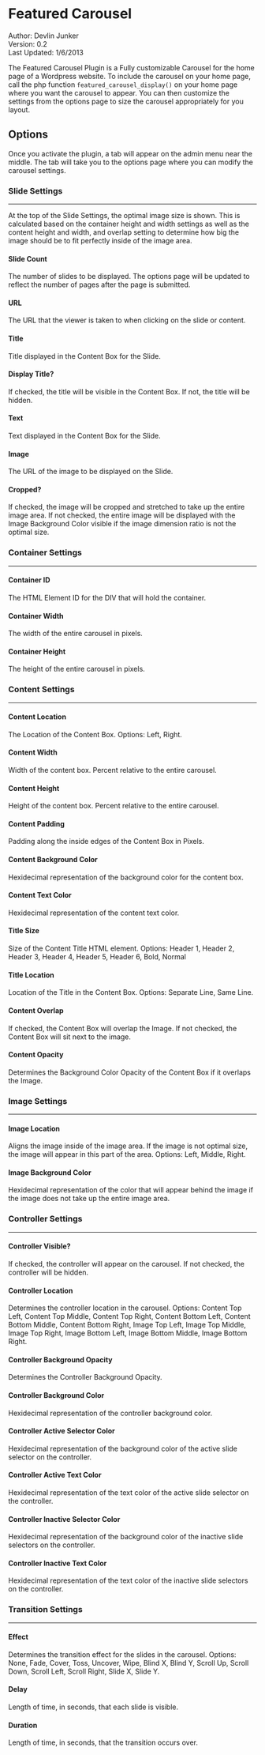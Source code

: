 Featured Carousel
=================

Author: Devlin Junker  
Version: 0.2  
Last Updated: 1/6/2013  
  
  
  
The Featured Carousel Plugin is a Fully customizable Carousel for the home page of a Wordpress website. To include the carousel on your home page, call the php function `featured_carousel_display()` on your home page where you want the carousel to appear. You can then customize the settings from the options page to size the carousel appropriately for you layout.  
  
  
  
Options
-------
Once you activate the plugin, a tab will appear on the admin menu near the middle. The tab will take you to the options page where you can modify the carousel settings.
  
  
### Slide Settings
------------------
At the top of the Slide Settings, the optimal image size is shown. This is calculated based on the container height and width settings as well as the content height and width, and overlap setting to determine how big the image should be to fit perfectly inside of the image area.  

#### Slide Count
The number of slides to be displayed. The options page will be updated to reflect the number of pages after the page is submitted.

#### URL
The URL that the viewer is taken to when clicking on the slide or content.

#### Title
Title displayed in the Content Box for the Slide.

#### Display Title?
If checked, the title will be visible in the Content Box. If not, the title will be hidden.

#### Text
Text displayed in the Content Box for the Slide.

#### Image
The URL of the image to be displayed on the Slide.

#### Cropped?
If checked, the image will be cropped and stretched to take up the entire image area. If not checked, the entire image will be displayed with the Image Background Color visible if the image dimension ratio is not the optimal size.  
  
  
### Container Settings
----------------------

#### Container ID
The HTML Element ID for the DIV that will hold the container.

#### Container Width
The width of the entire carousel in pixels.

#### Container Height
The height of the entire carousel in pixels.
  

### Content Settings
--------------------

#### Content Location
The Location of the Content Box. Options: Left, Right.

#### Content Width
Width of the content box. Percent relative to the entire carousel.

#### Content Height
Height of the content box. Percent relative to the entire carousel.

#### Content Padding
Padding along the inside edges of the Content Box in Pixels.

#### Content Background Color
Hexidecimal representation of the background color for the content box.

#### Content Text Color
Hexidecimal representation of the content text color.

#### Title Size
Size of the Content Title HTML element. Options: Header 1, Header 2, Header 3, Header 4, Header 5, Header 6, Bold, Normal

#### Title Location
Location of the Title in the Content Box. Options: Separate Line, Same Line.

#### Content Overlap
If checked, the Content Box will overlap the Image. If not checked, the Content Box will sit next to the image.

#### Content Opacity
Determines the Background Color Opacity of the Content Box if it overlaps the Image.
  

### Image Settings
------------------

#### Image Location
Aligns the image inside of the image area. If the image is not optimal size, the image will appear in this part of the area. Options: Left, Middle, Right.

#### Image Background Color
Hexidecimal representation of the color that will appear behind the image if the image does not take up the entire image area.
  
  
### Controller Settings
-----------------------

#### Controller Visible?
If checked, the controller will appear on the carousel. If not checked, the controller will be hidden.

#### Controller Location
Determines the controller location in the carousel. Options: Content Top Left, Content Top Middle, Content Top Right, Content Bottom Left, Content Bottom Middle, Content Bottom Right, Image Top Left, Image Top Middle, Image Top Right, Image Bottom Left, Image Bottom Middle, Image Bottom Right.

#### Controller Background Opacity
Determines the Controller Background Opacity.

#### Controller Background Color
Hexidecimal representation of the controller background color.

#### Controller Active Selector Color
Hexidecimal representation of the background color of the active slide selector on the controller. 

#### Controller Active Text Color
Hexidecimal representation of the text color of the active slide selector on the controller.

#### Controller Inactive Selector Color
Hexidecimal representation of the background color of the inactive slide selectors on the controller. 

#### Controller Inactive Text Color
Hexidecimal representation of the text color of the inactive slide selectors on the controller. 
  
  
### Transition Settings
-----------------------

#### Effect
Determines the transition effect for the slides in the carousel. Options: None, Fade, Cover, Toss, Uncover, Wipe, Blind X, Blind Y, Scroll Up, Scroll Down, Scroll Left, Scroll Right, Slide X, Slide Y.

#### Delay
Length of time, in seconds, that each slide is visible.

#### Duration
Length of time, in seconds, that the transition occurs over.
